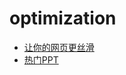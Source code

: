 # optimization

- [让你的网页更丝滑](http://ppt.baomitu.com/d/b267a4a3)
- [热门PPT](https://ppt.baomitu.com/hot)

